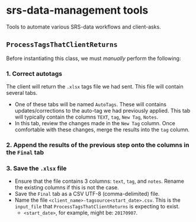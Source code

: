 # srs-data-management tools
Tools to automate various SRS-data workflows and client-asks.

## `ProcessTagsThatClientReturns`
Before instantiating this class, we must *manually* perform the following:

### 1. Correct autotags
The client will return the `.xlsx` tags file we had sent. This file will contain several tabs.

- One of these tabs will be named `AutoTags`. These will contains updates/corrections to the auto-tag we had previously applied. This tab will typically contain the columns `TEXT`, `tag`, `New Tag`, `Notes`.
- In this tab, review the changes made in the `New Tag` column. Once comfortable with these changes, merge the results into the `tag` column.

### 2. Append the results of the previous step onto the columns in the `Final` tab

### 3. Save the `.xlsx` file
- Ensure that the file contains 3 columns: `text`, `tag`, and `notes`. Rename the existing columns if this is not the case.
- Save the `Final` tab as a CSV UTF-8 (comma-delimited) file.
- Name the file `<client_name>-tagsource<start_date>.csv`. This is the `input_file` that `ProcessTagsThatClientReturns` is expecting to exist.
    - `<start_date>`, for example, might be: `20170907`.
